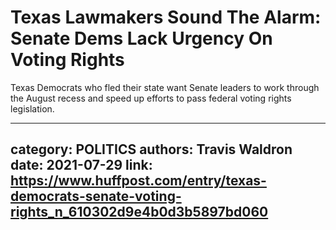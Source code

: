# Texas Lawmakers Sound The Alarm: Senate Dems Lack Urgency On Voting Rights

Texas Democrats who fled their state want Senate leaders to work through the August recess and speed up efforts to pass federal voting rights legislation.

---
category: POLITICS
authors: Travis Waldron
date: 2021-07-29
link: https://www.huffpost.com/entry/texas-democrats-senate-voting-rights_n_610302d9e4b0d3b5897bd060
---

